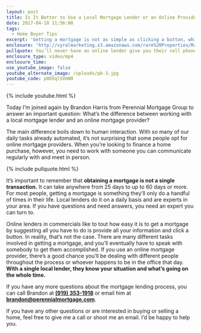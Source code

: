 ```yaml
---
layout: post
title: Is It Better to Use a Local Mortgage Lender or an Online Provider?
date: 2017-04-18 11:56:00
tags:
  - Home Buyer Tips
excerpt: 'Getting a mortgage is not as simple as clicking a button, which is why you should opt for a local mortgage lender instead of an online provider.'
enclosure: 'http://vyralmarketing.s3.amazonaws.com/rare%20Properties/Raleigh%20Real%20Estate-%20Who%20Should%20You%20Turn%20to%20If%20You%20Need%20a%20Mortgage%253F.mp4'
pullquote: You’ll never have an online lender give you their cell phone number in case you have questions.
enclosure_type: video/mp4
enclosure_time:
use_youtube_image: false
youtube_alternate_image: /uploads/pb-3.jpg
youtube_code: p0OSqlSVmN0
---
```



{% include youtube.html %}

Today I’m joined again by Brandon Harris from Perennial Mortgage Group to answer an important question: What’s the difference between working with a local mortgage lender and an online mortgage provider?

The main difference boils down to human interaction. With so many of our daily tasks already automated, it’s not surprising that some people opt for online mortgage providers. When you’re looking to finance a home purchase, however, you need to work with someone you can communicate regularly with and meet in person.

{% include pullquote.html %}

It’s important to remember that **obtaining a mortgage is not a single transaction.** It can take anywhere from 25 days to up to 60 days or more. For most people, getting a mortgage is something they’ll only do a handful of times in their life. Local lenders do it on a daily basis and are experts in your area. If you have questions and need answers, you need an expert you can turn to.

Online lenders in commercials like to tout how easy it is to get a mortgage by suggesting all you have to do is provide all your information and click a button. In reality, that’s not the case. There are many different tasks involved in getting a mortgage, and you’ll eventually have to speak with somebody to get them accomplished. If you use an online mortgage provider, there’s a good chance you’ll be dealing with different people throughout the process or whoever happens to be in the office that day. **With a single local lender, they know your situation and what’s going on the whole time.**

If you have any more questions about the mortgage lending process, you can call Brandon at [**(919) 353-1918**](tel:919-353-1918) or email him at **[brandon@perennialmortgage.com](javascript:void(location.href='mailto:'+String.fromCharCode(98,114,97,110,100,111,110,64,112,101,114,101,110,110,105,97,108,109,111,114,116,103,97,103,101,46,99,111,109)))**.

If you have any other questions or are interested in buying or selling a home, feel free to give me a call or shoot me an email. I’d be happy to help you.